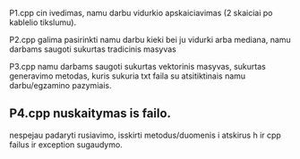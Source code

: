 P1.cpp
cin ivedimas, namu darbu vidurkio apskaiciavimas (2 skaiciai po kablelio tikslumu).

P2.cpp
galima pasirinkti namu darbu kieki bei ju vidurki arba mediana, namu darbams saugoti sukurtas tradicinis masyvas

P3.cpp
namu darbams saugoti sukurtas vektorinis masyvas, sukurtas generavimo metodas, kuris sukuria txt faila su atsitiktinais namu darbu/egzamino pazymiais.

P4.cpp
nuskaitymas is failo.
---
nespejau padaryti rusiavimo, isskirti metodus/duomenis i atskirus h ir cpp failus ir exception sugaudymo.
